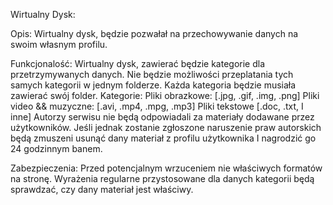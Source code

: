 Wirtualny Dysk:

Opis:
Wirtualny dysk, będzie pozwałał na przechowywanie danych na swoim własnym profilu.


Funkcjonalość:
Wirtualny dysk, zawierać będzie kategorie dla przetrzymywanych danych. Nie będzie możliwości przeplatania tych samych kategorii w jednym folderze. Każda kategoria będzie musiała zawierać swój folder.
Kategorie:
Pliki obrazkowe: [.jpg, .gif, .img, .png]
Pliki video && muzyczne: [.avi, .mp4, .mpg, .mp3]
Pliki tekstowe [.doc, .txt, I inne]
Autorzy serwisu nie będą odpowiadali za materiały dodawane przez użytkowników. Jeśli jednak zostanie zgłoszone naruszenie praw autorskich będą zmuszeni usunąć dany materiał z profilu użytkownika I nagrodzić go 24 godzinnym banem.

Zabezpieczenia:
Przed potencjalnym wrzuceniem nie właściwych formatów na stronę. Wyrażenia regularne przystosowane dla danych kategorii będą sprawdzać, czy dany materiał jest właściwy.

